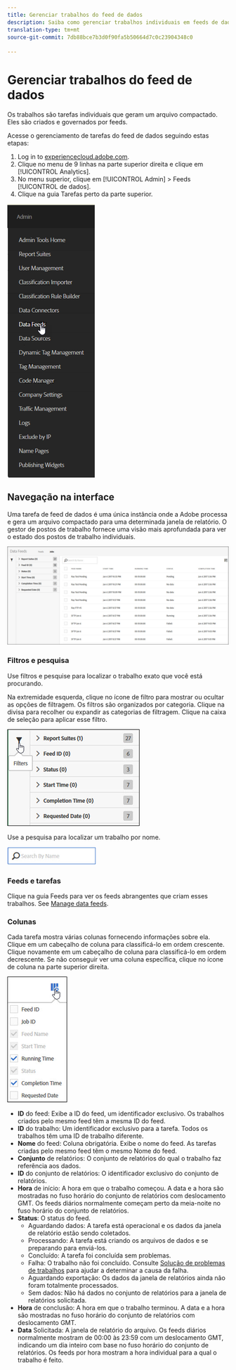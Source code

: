 ```yaml
---
title: Gerenciar trabalhos do feed de dados
description: Saiba como gerenciar trabalhos individuais em feeds de dados.
translation-type: tm+mt
source-git-commit: 7db88bce7b3d0f90fa5b50664d7c0c23904348c0

---
```



# Gerenciar trabalhos do feed de dados

Os trabalhos são tarefas individuais que geram um arquivo compactado. Eles são criados e governados por feeds.

Acesse o gerenciamento de tarefas do feed de dados seguindo estas etapas:

1. Log in to [experiencecloud.adobe.com](https://experiencecloud.adobe.com).
2. Clique no menu de 9 linhas na parte superior direita e clique em [!UICONTROL Analytics].
3. No menu superior, clique em [!UICONTROL Admin] &gt; Feeds [!UICONTROL de dados].
4. Clique na guia Tarefas perto da parte superior.

![Menu de feed de dados](assets/AdminMenu.png)

## Navegação na interface

Uma tarefa de feed de dados é uma única instância onde a Adobe processa e gera um arquivo compactado para uma determinada janela de relatório. O gestor de postos de trabalho fornece uma visão mais aprofundada para ver o estado dos postos de trabalho individuais.

![Tarefas](assets/jobs.jpg)

### Filtros e pesquisa

Use filtros e pesquise para localizar o trabalho exato que você está procurando.

Na extremidade esquerda, clique no ícone de filtro para mostrar ou ocultar as opções de filtragem. Os filtros são organizados por categoria. Clique na divisa para recolher ou expandir as categorias de filtragem. Clique na caixa de seleção para aplicar esse filtro.

![Filtro](assets/jobs-filter.jpg)

Use a pesquisa para localizar um trabalho por nome.

![Pesquisar](assets/search.jpg)

### Feeds e tarefas

Clique na guia Feeds para ver os feeds abrangentes que criam esses trabalhos. See [Manage data feeds](df-manage-feeds.md).

### Colunas

Cada tarefa mostra várias colunas fornecendo informações sobre ela. Clique em um cabeçalho de coluna para classificá-lo em ordem crescente. Clique novamente em um cabeçalho de coluna para classificá-lo em ordem decrescente. Se não conseguir ver uma coluna específica, clique no ícone de coluna na parte superior direita.

![Ícone Coluna](assets/job-cols.jpg)

* **ID** do feed: Exibe a ID do feed, um identificador exclusivo. Os trabalhos criados pelo mesmo feed têm a mesma ID do feed.
* **ID** do trabalho: Um identificador exclusivo para a tarefa. Todos os trabalhos têm uma ID de trabalho diferente.
* **Nome** do feed: Coluna obrigatória. Exibe o nome do feed. As tarefas criadas pelo mesmo feed têm o mesmo Nome do feed.
* **Conjunto** de relatórios: O conjunto de relatórios do qual o trabalho faz referência aos dados.
* **ID** do conjunto de relatórios: O identificador exclusivo do conjunto de relatórios.
* **Hora** de início: A hora em que o trabalho começou. A data e a hora são mostradas no fuso horário do conjunto de relatórios com deslocamento GMT. Os feeds diários normalmente começam perto da meia-noite no fuso horário do conjunto de relatórios.
* **Status**: O status do feed.
   * Aguardando dados: A tarefa está operacional e os dados da janela de relatório estão sendo coletados.
   * Processando: A tarefa está criando os arquivos de dados e se preparando para enviá-los.
   * Concluído: A tarefa foi concluída sem problemas.
   * Falha: O trabalho não foi concluído. Consulte [Solução de problemas de trabalhos](jobs-troubleshooting.md) para ajudar a determinar a causa da falha.
   * Aguardando exportação: Os dados da janela de relatórios ainda não foram totalmente processados.
   * Sem dados: Não há dados no conjunto de relatórios para a janela de relatórios solicitada.
* **Hora** de conclusão: A hora em que o trabalho terminou. A data e a hora são mostradas no fuso horário do conjunto de relatórios com deslocamento GMT.
* **Data** Solicitada: A janela de relatório do arquivo. Os feeds diários normalmente mostram de 00:00 às 23:59 com um deslocamento GMT, indicando um dia inteiro com base no fuso horário do conjunto de relatórios. Os feeds por hora mostram a hora individual para a qual o trabalho é feito.
